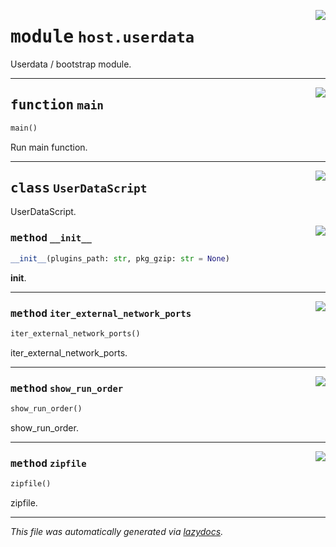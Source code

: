 <!-- markdownlint-disable -->

<a href="../src/pyquanda/host/userdata.py#L0"><img align="right" style="float:right;" src="https://img.shields.io/badge/-source-cccccc?style=flat-square"></a>

# <kbd>module</kbd> `host.userdata`
Userdata / bootstrap module. 


---

<a href="../src/pyquanda/host/userdata.py#L96"><img align="right" style="float:right;" src="https://img.shields.io/badge/-source-cccccc?style=flat-square"></a>

## <kbd>function</kbd> `main`

```python
main()
```

Run main function. 


---

<a href="../src/pyquanda/host/userdata.py#L21"><img align="right" style="float:right;" src="https://img.shields.io/badge/-source-cccccc?style=flat-square"></a>

## <kbd>class</kbd> `UserDataScript`
UserDataScript. 

<a href="../src/pyquanda/host/userdata.py#L24"><img align="right" style="float:right;" src="https://img.shields.io/badge/-source-cccccc?style=flat-square"></a>

### <kbd>method</kbd> `__init__`

```python
__init__(plugins_path: str, pkg_gzip: str = None)
```

__init__. 




---

<a href="../src/pyquanda/host/userdata.py#L45"><img align="right" style="float:right;" src="https://img.shields.io/badge/-source-cccccc?style=flat-square"></a>

### <kbd>method</kbd> `iter_external_network_ports`

```python
iter_external_network_ports()
```

iter_external_network_ports. 

---

<a href="../src/pyquanda/host/userdata.py#L66"><img align="right" style="float:right;" src="https://img.shields.io/badge/-source-cccccc?style=flat-square"></a>

### <kbd>method</kbd> `show_run_order`

```python
show_run_order()
```

show_run_order. 

---

<a href="../src/pyquanda/host/userdata.py#L81"><img align="right" style="float:right;" src="https://img.shields.io/badge/-source-cccccc?style=flat-square"></a>

### <kbd>method</kbd> `zipfile`

```python
zipfile()
```

zipfile. 




---

_This file was automatically generated via [lazydocs](https://github.com/ml-tooling/lazydocs)._
